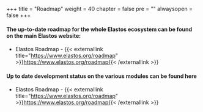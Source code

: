 +++
title = "Roadmap"
weight = 40
chapter = false
pre = ""
alwaysopen = false
+++

#### The up-to-date roadmap for the whole Elastos ecosystem can be found on the main Elastos website:

- Elastos Roadmap - {{< externallink title="https://www.elastos.org/roadmap" >}}https://www.elastos.org/roadmap{{< /externallink >}}

#### Up to date development status on the various modules can be found here

- Elastos Roadmap - {{< externallink title="https://www.elastos.org/roadmap" >}}https://www.elastos.org/roadmap{{< /externallink >}}
